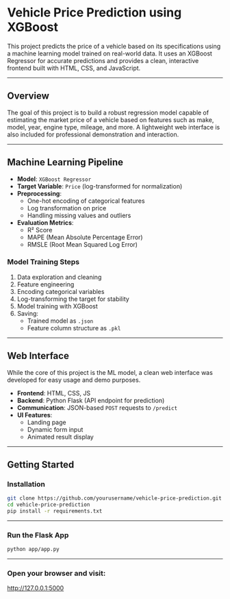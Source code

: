 # Vehicle Price Prediction using XGBoost

This project predicts the price of a vehicle based on its specifications using a machine learning model trained on real-world data. It uses an XGBoost Regressor for accurate predictions and provides a clean, interactive frontend built with HTML, CSS, and JavaScript.

---

##  Overview

The goal of this project is to build a robust regression model capable of estimating the market price of a vehicle based on features such as make, model, year, engine type, mileage, and more. A lightweight web interface is also included for professional demonstration and interaction.

---

## Machine Learning Pipeline

- **Model**: `XGBoost Regressor`
- **Target Variable**: `Price` (log-transformed for normalization)
- **Preprocessing**:
  - One-hot encoding of categorical features
  - Log transformation on price
  - Handling missing values and outliers
- **Evaluation Metrics**:
  - R² Score
  - MAPE (Mean Absolute Percentage Error)
  - RMSLE (Root Mean Squared Log Error)

### Model Training Steps

1. Data exploration and cleaning
2. Feature engineering
3. Encoding categorical variables
4. Log-transforming the target for stability
5. Model training with XGBoost
6. Saving:
   - Trained model as `.json`
   - Feature column structure as `.pkl`

---

## Web Interface

While the core of this project is the ML model, a clean web interface was developed for easy usage and demo purposes.

- **Frontend**: HTML, CSS, JS
- **Backend**: Python Flask (API endpoint for prediction)
- **Communication**: JSON-based `POST` requests to `/predict`
- **UI Features**:
  - Landing page
  - Dynamic form input
  - Animated result display

---

##  Getting Started

### Installation

```bash
git clone https://github.com/yourusername/vehicle-price-prediction.git
cd vehicle-price-prediction
pip install -r requirements.txt
```
---

### Run the Flask App

```bash
python app/app.py
```
---
### Open your browser and visit:
http://127.0.0.1:5000
